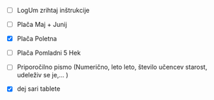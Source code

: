 - [ ] LogUm zrihtaj inštrukcije
- [ ] Plača Maj + Junij
- [x] Plača Poletna
- [ ] Plača Pomladni 5 Hek
- [ ] Priporočilno pismo (Numerično, leto leto, število učencev starost, udeleživ se je,... )
- [x] dej sari tablete

